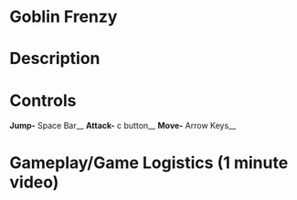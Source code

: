 # Goblin Frenzy

# Description

# Controls 

**Jump-** Space Bar__
**Attack-** c button__
**Move-** Arrow Keys__


# Gameplay/Game Logistics (1 minute video)



